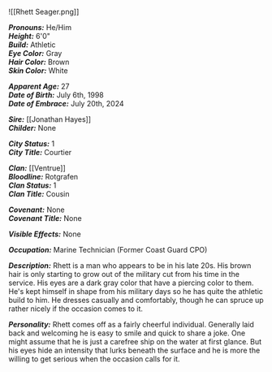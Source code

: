 ![[Rhett Seager.png]]

***Pronouns:*** He/Him  
***Height:*** 6'0"  
***Build:*** Athletic  
***Eye Color:*** Gray  
***Hair Color:*** Brown  
***Skin Color:*** White  

***Apparent Age:*** 27  
***Date of Birth:*** July 6th, 1998  
***Date of Embrace:*** July 20th, 2024  

***Sire:***  ⁠[[Jonathan Hayes]]  
***Childer:*** None  

***City Status:*** 1  
***City Title:*** Courtier  

***Clan:*** [[Ventrue]]  
***Bloodline:*** Rotgrafen  
***Clan Status:*** 1  
***Clan Title:*** Cousin  

***Covenant:*** None  
***Covenant Title:*** None  

***Visible Effects:*** None  

***Occupation:*** Marine Technician (Former Coast Guard CPO)  

***Description:*** Rhett is a man who appears to be in his late 20s. His brown hair is only starting to grow out of the military cut from his time in the service. His eyes are a dark gray color that have a piercing color to them. He's kept himself in shape from his military days so he has quite the athletic build to him. He dresses casually and comfortably, though he can spruce up rather nicely if the occasion comes to it.

***Personality:*** Rhett comes off as a fairly cheerful individual. Generally laid back and welcoming he is easy to smile and quick to share a joke. One might assume that he is just a carefree ship on the water at first glance. But his eyes hide an intensity that lurks beneath the surface and he is more the willing to get serious when the occasion calls for it.